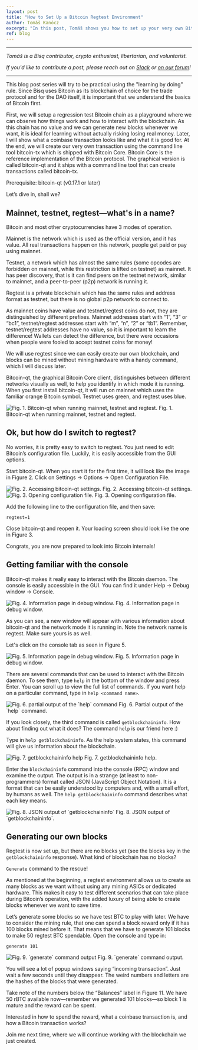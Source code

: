 ```yaml
---
layout: post
title: "How to Set Up a Bitcoin Regtest Environment"
author: Tomáš Kanócz
excerpt: "In this post, Tomáš shows you how to set up your very own Bitcoin regtest environment with bitcoin-qt and make your own blocks! <br><br>"
ref: blog
---
```


<hr>

_Tomáš is a Bisq contributor, crypto enthusiast, libertarian, and voluntarist._

_If you'd like to contribute a post, please reach out on [Slack](https://bisq.network/slack-invite) or [on our forum](https://bisq.community/t/call-for-blog-writers/7040)!_

<hr>

This blog post series will try to be practical using the "learning by doing" rule. Since Bisq uses Bitcoin as its blockchain of choice for the trade protocol and for the DAO itself, it is important that we understand the basics of Bitcoin first.

First, we will setup a regression test Bitcoin chain as a playground where we can observe how things work and how to interact with the blockchain. As this chain has no value and we can generate new blocks whenever we want, it is ideal for learning without actually risking losing real money. Later, I will show what a coinbase transaction looks like and what it is good for. At the end, we will create our very own transaction using the command line tool bitcoin-tx which is shipped with Bitcoin Core. Bitcoin Core is the reference implementation of the Bitcoin protocol. The graphical version is called bitcoin-qt and it ships with a command line tool that can create transactions called bitcoin-tx.

Prerequisite: bitcoin-qt (v0.17.1 or later)

Let’s dive in, shall we?

## Mainnet, testnet, regtest—what's in a name?

Bitcoin and most other cryptocurrencies have 3 modes of operation.

Mainnet is the network which is used as the official version, and it has value. All real transactions happen on this network, people get paid or pay using mainnet.

Testnet, a network which has almost the same rules (some opcodes are forbidden on mainnet, while this restriction is lifted on testnet) as mainnet. It has peer discovery, that is it can find peers on the testnet network, similar to mainnet, and a peer-to-peer (p2p) network is running it.

Regtest is a private blockchain which has the same rules and address format as testnet, but there is no global p2p network to connect to.

As mainnet coins have value and testnet/regtest coins do not, they are distinguished by different prefixes. Mainnet addresses start with “1”, “3” or “bc1”, testnet/regtest addresses start with “m”, “n”, “2” or “tb1”. Remember, testnet/regtest addresses have no value, so it is important to learn the difference! Wallets can detect the difference, but there were occasions when people were fooled to accept testnet coins for money!

We will use regtest since we can easily create our own blockchain, and blocks can be mined without mining hardware with a handy command, which I will discuss later.

Bitcoin-qt, the graphical Bitcoin Core client, distinguishes between different networks visually as well, to help you identify in which mode it is running. When you first install bitcoin-qt, it will run on mainnet which uses the familiar orange Bitcoin symbol. Testnet uses green, and regtest uses blue.

<img src="/images/blog/bitcoin-qt-colors.png" alt="Fig. 1. Bitcoin-qt when running mainnet, testnet and regtest.">
<span class="caption">Fig. 1. Bitcoin-qt when running mainnet, testnet and regtest.</span>

## Ok, but how do I switch to regtest?

No worries, it is pretty easy to switch to regtest. You just need to edit Bitcoin’s configuration file. Luckily, it is easily accessible from the GUI options.

Start bitcoin-qt. When you start it for the first time, it will look like the image in Figure 2. Click on Settings -> Options -> Open Configuration File.

<img src="/images/blog/bitcoin-qt-settings.png" alt="Fig. 2. Accessing bitcoin-qt settings.">
<span class="caption">Fig. 2. Accessing bitcoin-qt settings.</span>

<img src="/images/blog/bitcoin-qt-config.png" alt="Fig. 3. Opening configuration file.">
<span class="caption">Fig. 3. Opening configuration file.</span>

Add the following line to the configuration file, and then save:

```
regtest=1
```

Close bitcoin-qt and reopen it. Your loading screen should look like the one in Figure 3.

Congrats, you are now prepared to look into Bitcoin internals!

## Getting familiar with the console

Bitcoin-qt makes it really easy to interact with the Bitcoin daemon. The console is easily accessible in the GUI. You can find it under Help -> Debug window -> Console.

<img src="/images/blog/bitcoin-qt-infopage.png" alt="Fig. 4. Information page in debug window.">
<span class="caption">Fig. 4. Information page in debug window.</span>

As you can see, a new window will appear with various information about bitcoin-qt and the network mode it is running in. Note the network name is regtest. Make sure yours is as well.

Let's click on the console tab as seen in Figure 5.

<img src="/images/blog/bitcoin-qt-infopage-debug.png" alt="Fig. 5. Information page in debug window.">
<span class="caption">Fig. 5. Information page in debug window.</span>

There are several commands that can be used to interact with the Bitcoin daemon. To see them, type `help` in the bottom of the window and press Enter. You can scroll up to view the full list of commands. If you want help on a particular command, type in `help <command name>`.

<img src="/images/blog/bitcoin-qt-help.png" alt="Fig. 6. partial output of the `help` command">
<span class="caption">Fig. 6. Partial output of the `help` command.</span>

If you look closely, the third command is called `getblockchaininfo`. How about finding out what it does? The command `help` is our friend here :)

Type in `help getblockchaininfo`. As the help system states, this command will give us information about the blockchain.

<img src="/images/blog/bitcoin-qt-getblockchaininfo.png" alt="Fig. 7. getblockchaininfo help">
<span class="caption">Fig. 7. getblockchaininfo help.</span>

Enter the `blockchaininfo` command into the console (RPC) window and examine the output. The output is in a strange (at least to non-programmers) format called JSON (JavaScript Object Notation). It is a format that can be easily understood by computers and, with a small effort, by humans as well. The `help getblockchaininfo` command describes what each key means.

<img src="/images/blog/bitcoin-qt-getblockchaininfo-json.png" alt="Fig. 8. JSON output of `getblockchaininfo`">
<span class="caption">Fig. 8. JSON output of `getblockchaininfo`.</span>

## Generating our own blocks

Regtest is now set up, but there are no blocks yet (see the blocks key in the `getblockchaininfo` response). What kind of blockchain has no blocks?

`Generate` command to the rescue!

As mentioned at the beginning, a regtest environment allows us to create as many blocks as we want without using any mining ASICs or dedicated hardware. This makes it easy to test different scenarios that can take place during Bitcoin’s operation, with the added luxury of being able to create blocks whenever we want to save time.

Let’s generate some blocks so we have test BTC to play with later. We have to consider the mining rule, that one can spend a block reward only if it has 100 blocks mined before it. That means that we have to generate 101 blocks to make 50 regtest BTC spendable. Open the console and type in:

```
generate 101
```

<img src="/images/blog/bitcoin-qt-generate.png" alt="Fig. 9. `generate` command output">
<span class="caption">Fig. 9. `generate` command output.</span>

You will see a lot of popup windows saying “incoming transaction”. Just wait a few seconds until they disappear. The weird numbers and letters are the hashes of the blocks that were generated.

Take note of the numbers below the “Balances” label in Figure 11. We have 50 rBTC available now—remember we generated 101 blocks—so block 1 is mature and the reward can be spent.

Interested in how to spend the reward, what a coinbase transaction is, and how a Bitcoin transaction works?

Join me next time, where we will continue working with the blockchain we just created.
